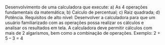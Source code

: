 Desenvolvimento de uma calculadora que execute:
a) As 4 operações fundamentais da matemática;
b) Calculo de percentual;
c) Raiz quadrada;
d) Potência.
Requisitos de alto nível:
Desenvolver a calculadora para que um usuário familiarizado com as operações possa 
realizar os cálculos e analisar os resultados em tela. 
A calculadora deve permitir cálculos com mais de 2 algarismos, bem como a 
combinação de operações.
Exemplo: 2 + 5 – 3 = 4
